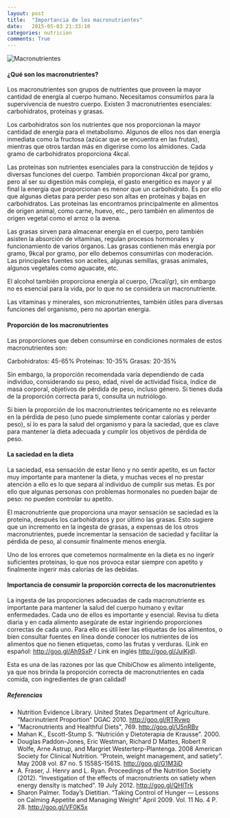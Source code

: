 ```yaml
---
layout: post
title:  "Importancia de los macronutrientes"
date:   2015-05-03 21:33:10
categories: nutricion
comments: True
---
```

![Macronutrientes](media/macronutrients.jpg)

<h4>¿Qué son los macronutrientes?</h4>

Los macronutrientes son grupos de nutrientes que proveen la mayor cantidad de energía al cuerpo humano. Necesitamos consumirlos para la supervivencia de nuestro cuerpo. Existen 3 macronutrientes esenciales: carbohidratos, proteínas y grasas.

Los carbohidratos son los nutrientes que nos proporcionan la mayor cantidad de energía para el metabolismo. Algunos de ellos nos dan energía inmediata como la fructosa (azúcar que se encuentra en las frutas), mientras que otros tardan más en digerirse como los almidones. Cada gramo de carbohidratos proporciona 4kcal.

Las proteínas son nutrientes esenciales para la construcción de tejidos y diversas funciones del cuerpo. También proporcionan 4kcal por gramo, pero al ser su digestión más compleja, el gasto energético es mayor y al final la energía que proporcionan es menor que un carbohidrato. Es por ello que algunas dietas para perder peso son altas en proteínas y bajas en carbohidratos. Las proteínas las encontramos principalmente en alimentos de origen animal, como carne, huevo, etc., pero también en alimentos de origen vegetal como el arroz o la avena.

Las grasas sirven para almacenar energía en el cuerpo, pero también asisten la absorción de vitaminas, regulan procesos hormonales y funcionamiento de varios órganos. Las grasas contienen más energía por gramo, 9kcal por gramo, por ello debemos consumirlas con moderación. Las principales fuentes son aceites, algunas semillas, grasas animales, algunos vegetales como aguacate, etc.

El alcohol también proporciona energía al cuerpo, (7kcal/gr), sin embargo no es esencial para la vida, por lo que no se considera un macronutriente.

Las vitaminas y minerales, son micronutrientes, también útiles para diversas funciones del organismo, pero no aportan energía.

<h4>Proporción de los macronutrientes</h4>

Las proporciones que deben consumirse en condiciones normales de estos macronutrientes son:

Carbohidratos: 45-65%
Proteínas: 10-35%
Grasas: 20-35%

Sin embargo, la proporción recomendada varía dependiendo de cada individuo, considerando su peso, edad, nivel de actividad física, índice de masa corporal, objetivos de pérdida de peso, incluso género. Si tienes duda de la proporción correcta para ti, consulta un nutriólogo.

Si bien la proporción de los macronutrientes teóricamente no es relevante en la pérdida de peso (uno puede simplemente contar calorías y perder peso), sí lo es para la salud del organismo y para la saciedad, que es clave para mantener la dieta adecuada y cumplir los objetivos de pérdida de peso.

<h4>La saciedad en la dieta</h4>

La saciedad, esa sensación de estar lleno y no sentir apetito, es un factor muy importante para mantener la dieta, y muchas veces el no prestar atención a ello es lo que separa al individuo de cumplir sus metas. Es por ello que algunas personas con problemas hormonales no pueden bajar de peso: no pueden controlar su apetito.

El macronutriente que proporciona una mayor sensación se saciedad es la proteína, después los carbohidratos y por último las grasas. Esto sugiere que un incremento en la ingesta de grasas, a expensas de los otros macronutrientes, puede incrementar la sensación de saciedad y facilitar la pérdida de peso, al consumir finalmente menos energía.

 Uno de los errores que cometemos normalmente en la dieta es no ingerir suficientes proteínas, lo que nos provoca estar siempre con apetito y finalmente ingerir más calorías de las debidas.

<h4>Importancia de consumir la proporción correcta de los macronutrientes</h4>

La ingesta de las proporciones adecuadas de cada macronutriente es importante para mantener la salud del cuerpo humano y evitar enfermedades. Cada uno de ellos es importante y esencial. Revisa tu dieta diaria y en cada alimento asegúrate de estar ingiriendo proporciones correctas de cada uno. Para ello es útil leer las etiquetas de los alimentos, o bien consultar fuentes en línea donde conocer los nutrientes de los alimentos que no tienen etiquetas, como las frutas y verduras. (Link en español: <a href="http://www.dietas.net/tablas-y-calculadoras/tabla-de-composicion-nutricional-de-los-alimentos/">http://goo.gl/Ah9SxP</a> / Link en inglés <a href="http://nutritiondata.self.com/">http://goo.gl/JuiKjd</a>).

Esta es una de las razones por las que ChibiChow es alimento inteligente, ya que nos brinda la proporción correcta de macronutrientes en cada comida, con ingredientes de gran calidad!



<h5>Referencias</h5>
<ul>
  <li>Nutrition Evidence Library. United States Department of Agriculture. “Macrinutrient Proportion” DGAC 2010. <a href="http://www.nel.gov/topic.cfm?cat=3198">http://goo.gl/RTRvwp</a></li>
  <li>"Macronutrients and Healthful Diets", 769. <a href="http://www.nap.edu/openbook.php?record_id=10490&page=769">http://goo.gl/U5nRBv</a></li>
  <li>Mahan K., Escott-Stump S. “Nutrición y Dietoterapia de Krausse”. 2000.</li>
 <li>Douglas Paddon-Jones, Eric Westman, Richard D Mattes, Robert R Wolfe, Arne Astrup, and Margriet Westerterp-Plantenga. 2008 American Society for Clinical Nutrition. “Protein, weight management, and satiety”. May 2008 vol. 87 no. 5 1558S-1561S. <a href="http://ajcn.nutrition.org/content/87/5/1558S.long">http://goo.gl/G1M3iD</a></li>
 <li>A. Fraser, J. Henry and L. Ryan. Proceedings of the Nutrition Society (2012). “Investigation of the effects of macronutrients on satiety when energy density is matched”. 19 July 2012. <a href="http://journals.cambridge.org/download.php?file=%2FPNS%2FPNS71_OCE2%2FS0029665112001310a.pdf&code=436503b495d81b2c81bc6fe8a66d382c">http://goo.gl/QHlTrk</a></li>
 <li>Sharon Palmer. Today’s Dietitian. “Taking Control of Hunger — Lessons on Calming Appetite and Managing Weight” April 2009. Vol. 11 No. 4 P. 28. <a href="http://www.todaysdietitian.com/newarchives/040609p28.shtml">http://goo.gl/VF0K5x</a>
</li>
</ul>



